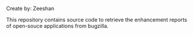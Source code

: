 Create by:
Zeeshan


This repository contains source code to retrieve the enhancement reports of open-souce applications from bugzilla.




